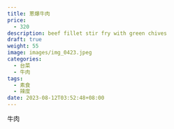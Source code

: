 ```yaml
---
title: 蔥爆牛肉
price:
  - 320
description: beef fillet stir fry with green chives
draft: true
weight: 55
image: images/img_0423.jpeg
categories:
  - 台菜
  - 牛肉
tags:
  - 素食
  - 辣度
date: 2023-08-12T03:52:48+08:00
---
```

牛肉